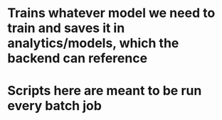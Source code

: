 # Trains whatever model we need to train and saves it in analytics/models, which the backend can reference
# Scripts here are meant to be run every batch job 